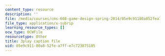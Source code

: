 ```yaml
---
content_type: resource
description: ''
file: /media/courses/cms-608-game-design-spring-2014/05e9c91180a852fea7ffe7c723875185_1506695.vtt
file_type: application/x-subrip
learning_resource_types: []
ocw_type: OCWFile
resourcetype: Other
title: 3play caption file
uid: 05e9c911-80a8-52fe-a7ff-e7c723875185
---
```

